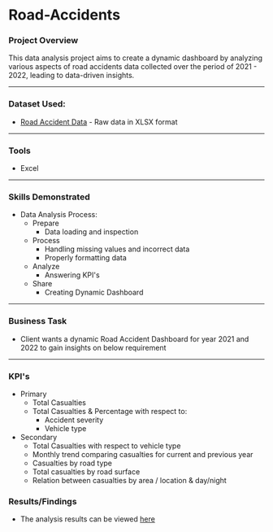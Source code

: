 # Road-Accidents

### Project Overview
This data analysis project aims to create a dynamic dashboard by analyzing various aspects of road accidents data collected over the period of 2021 - 2022, leading to data-driven insights. 

---

### Dataset Used:
* [Road Accident Data](Data-Source/) - Raw data in XLSX format

---

### Tools
* Excel

---

### Skills Demonstrated
* Data Analysis Process:
    * Prepare
        * Data loading and inspection
    * Process
        * Handling missing values and incorrect data
        * Properly formatting data
    * Analyze
        * Answering KPI's
    * Share
        * Creating Dynamic Dashboard

---

### Business Task
* Client wants a dynamic Road Accident Dashboard for year 2021 and 2022 to gain insights on below requirement

---

### KPI's
* Primary
    * Total Casualties
    * Total Casualties & Percentage with respect to:
        * Accident severity
        * Vehicle type
* Secondary
    * Total Casualties with respect to vehicle type
    * Monthly trend comparing casualties for current and previous year
    * Casualties by road type
    * Total casualties by road surface
    * Relation between casualties by area / location & day/night

### Results/Findings
* The analysis results can be viewed [here](Results.md)
